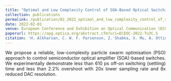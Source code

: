 ```yaml
---
title: "Optimal and Low Complexity Control of SOA-Based Optical Switching with Particle Swarm Optimisation"
collection: publications
permalink: /publication/02_2022_optimal_and_low_complexity_control_of_soa_based_optical_switching_with_particle_swarm_optimisation
date: 2022-02-01
venue: European Conference and Exhibition on Optical Communication (ECOC)
paperurl: https://opg.optica.org/abstract.cfm?uri=ECEOC-2022-Tu3C.5
citation: 'H. Alkharsan, C. W. F. Parsonson, Z. Shabka, X. Mu, A. Ottino and G. Zervas, &quot;Optimal and Low Complexity Control of SOA-Based Optical Switching with Particle Swarm Optimisation&quot;, ECOC-22: European Conference and Exhibition on Optical Communication, 2022'
---
```

<div style="text-align: justify"> 
We propose a reliable, low-complexity particle swarm optimisation (PSO)
approach to control semiconductor optical amplifier (SOA)-based switches. We
experimentally demonstrate less than 610 ps off-on switching (settling) time
and less than 2.2% overshoot with 20x lower sampling rate and 8x reduced DAC
resolution.
</div>

<!--
   -[View paper here](https://ieeexplore.ieee.org/document/9748332)
   -->

